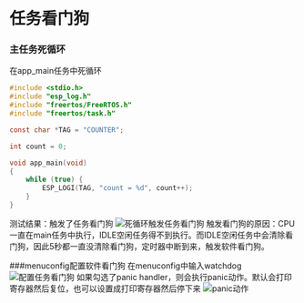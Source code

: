 # 任务看门狗

### 主任务死循环
在app_main任务中死循环
```c
#include <stdio.h>
#include "esp_log.h"
#include "freertos/FreeRTOS.h"
#include "freertos/task.h"

const char *TAG = "COUNTER";

int count = 0;

void app_main(void)
{
    while (true) {
        ESP_LOGI(TAG, "count = %d", count++);
    }
}
```
测试结果：触发了任务看门狗
![死循环触发任务看门狗](https://ding-aliyun.oss-cn-shenzhen.aliyuncs.com/esp32/section4_esp32-task-watchdog-timeout.png)
触发看门狗的原因：CPU一直在main任务中执行，IDLE空闲任务得不到执行。而IDLE空闲任务中会清除看门狗，因此5秒都一直没清除看门狗，定时器中断到来，触发软件看门狗。

###menuconfig配置软件看门狗
在menuconfig中输入watchdog
![配置任务看门狗](https://ding-aliyun.oss-cn-shenzhen.aliyuncs.com/esp32/section4_esp32-task-menuconfig-watchdog.png)
如果勾选了panic handler，则会执行panic动作。默认会打印寄存器然后复位，也可以设置成打印寄存器然后停下来
![panic动作](https://ding-aliyun.oss-cn-shenzhen.aliyuncs.com/esp32/section4_esp32-task-menuconfig-watchdog-panic.png)
